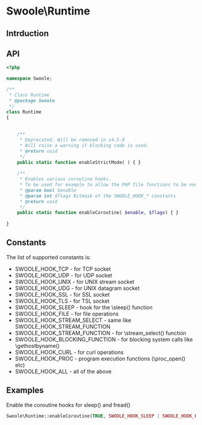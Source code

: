 # Swoole\Runtime

## Intrduction

## API

```php
<?php

namespace Swoole;

/**
 * Class Runtime
 * @package Swoole
 */
class Runtime
{
    
    
    /**
     * Deprecated. Will be removed in v4.5.0
     * Will raise a warning if blocking code is used. 
     * @return void
     */
    public static function enableStrictMode( ) { }
    
    /**
     * Enables various coroutine hooks.
     * To be used for example to allow the PHP file functions to be nonblocking.
     * @param bool $enable
     * @param int $flags Bitmask of the SWOOLE_HOOK_* constants
     * @return void
     */
    public static function enableCoroutine( $enable, $flags) { }
    
}


```

## Constants

The list of supported constants is:
- SWOOLE_HOOK_TCP - for TCP socket
- SWOOLE_HOOK_UDP - for UDP socket
- SWOOLE_HOOK_UNIX - for UNIX stream socket
- SWOOLE_HOOK_UDG - for UNIX datagram socket
- SWOOLE_HOOK_SSL - for SSL socket
- SWOOLE_HOOK_TLS - for TSL socket
- SWOOLE_HOOK_SLEEP - hook for the \sleep() function
- SWOOLE_HOOK_FILE - for file operations
- SWOOLE_HOOK_STREAM_SELECT - same like SWOOLE_HOOK_STREAM_FUNCTION
- SWOOLE_HOOK_STREAM_FUNCTION - for \stream_select() function
- SWOOLE_HOOK_BLOCKING_FUNCTION - for blocking system calls like \gethostbyname()
- SWOOLE_HOOK_CURL - for curl operations
- SWOOLE_HOOK_PROC - program execution functions (\proc_open() etc)
- SWOOLE_HOOK_ALL - all of the above

## Examples

Enable the coroutine hooks for sleep() and fread()

```php
Swoole\Runtime::enableCoroutine(TRUE, SWOOLE_HOOK_SLEEP | SWOOLE_HOOK_FILE);
```

